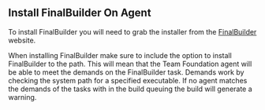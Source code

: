 Install FinalBuilder On Agent
----------------------

To install FinalBuilder you will need to grab the installer from the [FinalBuilder](https://www.finalbuilder.com/downloads/finalbuilder) website.

When installing FinalBuilder make sure to include the option to install FinalBuilder to the path. This will mean that the Team Foundation agent will be able to meet the demands on the FinalBuilder task. Demands work by checking the system path for a specified executable. If no agent matches the demands of the tasks with in the build queuing the build will generate a warning. 